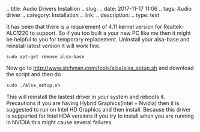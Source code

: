 
.. title: Audio Drivers Installion
.. slug: 
.. date: 2017-11-17 11:06 
.. tags: Audio driver
.. category: Installation
.. link: 
.. description: 
.. type: text


It has been that there is a requirement of 4.11 kernel version for Realtek-ALC1220 to support. So if you too built a your new PC like me then it might be helpful to you for temporary replacement. Uninstall your alsa-base and reinstall latest version it will work fine.
```bashr
sudo apt-get remove alsa-base
```
Now go to http://www.stchman.com/tools/alsa/alsa_setup.sh and download the script and then do
```bash
sudo ./alsa_setup.sh
```  
This will reinstall the lastest driver in your system and reboots it.
 Precautions if you are having Hybrid Graphics(Intel + Nvidia) then it is suggested to run on Intel HD Graphics and then install. Because this driver is supported for Intel HDA versions if you try to install when you are running in NVIDIA this might cause several failures.
<!-- TEASER_END -->
